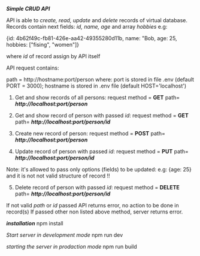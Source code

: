 **_Simple CRUD API_**

API is able to _create, read, update_ and _delete_ records of virtual database.
Records contain next fields: _id, name, age_ and array _hobbies_
e.g:

{id: 4b62f49c-fb81-426e-aa42-49355280d11b,
name: "Bob,
age: 25,
hobbies: ["fising", "women"]}

where _id_ of record assign by API itself

API request contains:

path = http://hostname:port/person
where: port is stored in file .env (default PORT = 3000);
hostname is stored in .env file (default HOST='localhost')

1. Get and show records of all persons:
   request method = **GET** path= **_http://localhost:port/person_**

2. Get and show record of person with passed _id_:
   request method = **GET** path= **_http://localhost:port/person/id_**

3. Create new record of person:
   request method = **POST** path= **_http://localhost:port/person_**

4. Update record of person with passed _id_:
   request method = **PUT** path= **_http://localhost:port/person/id_**

Note: it's allowed to pass only options (fields) to be updated: e.g:
{age: 25}
and it is not not valid structure of record !!

5. Delete record of person with passed _id_:
   request method = **DELETE** path= **_http://localhost:port/person/id_**

If not valid _path_ or _id_ passed API returns error, no action to be done in record(s)
If passed other non listed above method, server returns error.

**_installation_**
npm install

_Start server in development mode_
npm run dev

_starting the server in prodaction mode_
npm run build
